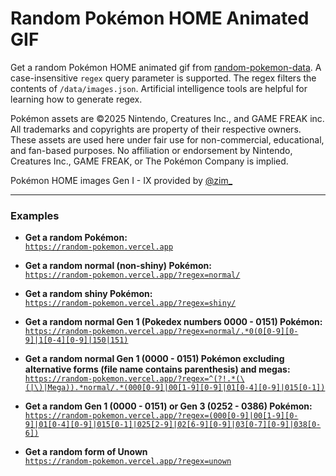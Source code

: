 # Random Pokémon HOME Animated GIF

Get a random Pokémon HOME animated gif from [random-pokemon-data](https://github.com/Ebola16/random-pokemon-data). A case-insensitive `regex` query parameter is supported. The regex filters the contents of `/data/images.json`. Artificial intelligence tools are helpful for learning how to generate regex.

Pokémon assets are ©2025 Nintendo, Creatures Inc., and GAME FREAK inc.
All trademarks and copyrights are property of their respective owners.
These assets are used here under fair use for non-commercial, educational, and fan-based purposes.
No affiliation or endorsement by Nintendo, Creatures Inc., GAME FREAK, or The Pokémon Company is implied.

Pokémon HOME images Gen I - IX provided by [@zim_](https://x.com/zim_)

---

### Examples

- **Get a random Pokémon:**  
  [`https://random-pokemon.vercel.app`](https://random-pokemon.vercel.app)

- **Get a random normal (non-shiny) Pokémon:**  
  [`https://random-pokemon.vercel.app/?regex=normal/`](https://random-pokemon.vercel.app/?regex=normal/)

- **Get a random shiny Pokémon:**  
  [`https://random-pokemon.vercel.app/?regex=shiny/`](https://random-pokemon.vercel.app/?regex=shiny/)

- **Get a random normal Gen 1 (Pokedex numbers 0000 - 0151) Pokémon:**  
  [`https://random-pokemon.vercel.app/?regex=normal/.*0(0[0-9][0-9]|1[0-4][0-9]|150|151)`](https://random-pokemon.vercel.app/?regex=normal/.*0(0[0-9][0-9]|1[0-4][0-9]|150|151))

- **Get a random normal Gen 1 (0000 - 0151) Pokémon excluding alternative forms (file name contains parenthesis) and megas:**  
  [`https://random-pokemon.vercel.app/?regex=^(?!.*(\(|\)|Mega)).*normal/.*(000[0-9]|00[1-9][0-9]|01[0-4][0-9]|015[0-1])`](https://random-pokemon.vercel.app/?regex=%5E%28%3F%21.%2A%28%5C%28%7C%5C%29%7CMega%29%29.%2Anormal%2F.%2A%28000%5B0-9%5D%7C00%5B1-9%5D%5B0-9%5D%7C01%5B0-4%5D%5B0-9%5D%7C015%5B0-1%5D%29)

- **Get a random Gen 1 (0000 - 0151) or Gen 3 (0252 - 0386) Pokémon:**  
  [`https://random-pokemon.vercel.app/?regex=(000[0-9]|00[1-9][0-9]|01[0-4][0-9]|015[0-1]|025[2-9]|02[6-9][0-9]|03[0-7][0-9]|038[0-6])`](https://random-pokemon.vercel.app/?regex=(000[0-9]|00[1-9][0-9]|01[0-4][0-9]|015[0-1]|025[2-9]|02[6-9][0-9]|03[0-7][0-9]|038[0-6]))

- **Get a random form of Unown**  
  [`https://random-pokemon.vercel.app/?regex=unown`](https://random-pokemon.vercel.app/?regex=unown)